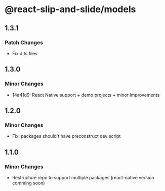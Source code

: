 # @react-slip-and-slide/models

## 1.3.1

### Patch Changes

- Fix d.ts files

## 1.3.0

### Minor Changes

- 14a41d9: React Native support + demo projects + minor improvements

## 1.2.0

### Minor Changes

- Fix: packages should't have preconstruct dev script

## 1.1.0

### Minor Changes

- Restructure repo to support multiple packages (react-native version comming soon)
